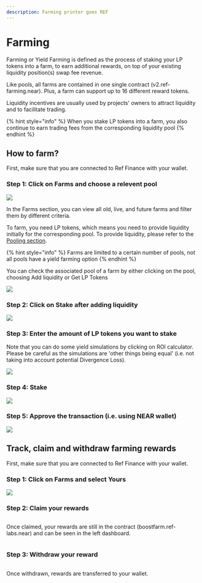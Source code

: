 ```yaml
---
description: Farming printer goes REF
---
```


# Farming

Farming or Yield Farming is defined as the process of staking your LP tokens into a farm, to earn additional rewards, on top of your existing liquidity position(s) swap fee revenue.

Like pools, all farms are contained in one single contract (v2.ref-farming.near). Plus, a farm can support up to 16 different reward tokens.

Liquidity incentives are usually used by projects' owners to attract liquidity and to facilitate trading.

{% hint style="info" %}
When you stake LP tokens into a farm, you also continue to earn trading fees from the corresponding liquidity pool
{% endhint %}

## How to farm?

First, make sure that you are connected to Ref Finance with your wallet.

### Step 1: Click on Farms and choose a relevent pool

![](<../../.gitbook/assets/Screen Shot 2022-08-22 at 13.10.22.png>)

In the Farms section, you can view all old, live, and future farms and filter them by different criteria.

To farm, you need LP tokens, which means you need to provide liquidity initially for the corresponding pool. To provide liquidity, please refer to the [Pooling section](../concepts/pooling.md).&#x20;

{% hint style="info" %}
Farms are limited to a certain number of pools, not all pools have a yield farming option &#x20;
{% endhint %}

You can check the associated pool of a farm by either clicking on the pool, choosing Add liquidity or Get LP Tokens

![](<../../.gitbook/assets/Screen Shot 2022-08-22 at 13.14.28.png>)

### Step 2: Click on Stake after adding liquidity

![](<../../.gitbook/assets/Screen Shot 2022-08-22 at 13.22.35.png>)



### Step 3: Enter the amount of LP tokens you want to stake

Note that you can do some yield simulations by clicking on ROI calculator. Please be careful as the simulations are 'other things being equal' (i.e. not taking into account potential Divergence Loss).

![](<../../.gitbook/assets/Screen Shot 2022-08-22 at 13.27.57.png>)

### Step 4: Stake

![](<../../.gitbook/assets/Screen Shot 2022-08-22 at 13.29.01.png>)

### Step 5: Approve the transaction (i.e. using NEAR wallet)

![](<../../.gitbook/assets/Screen Shot 2022-03-07 at 23.36.21.png>)

## Track, claim and withdraw farming rewards

First, make sure that you are connected to Ref Finance with your wallet.

### Step 1: Click on Farms and select Yours

![](<../../.gitbook/assets/Screen Shot 2022-08-22 at 13.32.08.png>)

### Step 2: Claim your rewards

<figure><img src="../../.gitbook/assets/Screen Shot 2022-08-22 at 23.11.51.png" alt=""><figcaption></figcaption></figure>

Once claimed, your rewards are still in the contract (boostfarm.ref-labs.near) and can be seen in the left dashboard.&#x20;

<figure><img src="../../.gitbook/assets/Screen Shot 2022-08-22 at 23.16.28.png" alt=""><figcaption></figcaption></figure>

### Step 3: Withdraw your reward

<figure><img src="../../.gitbook/assets/Screen Shot 2022-08-22 at 23.17.20.png" alt=""><figcaption></figcaption></figure>

Once withdrawn, rewards are transferred to your wallet.
